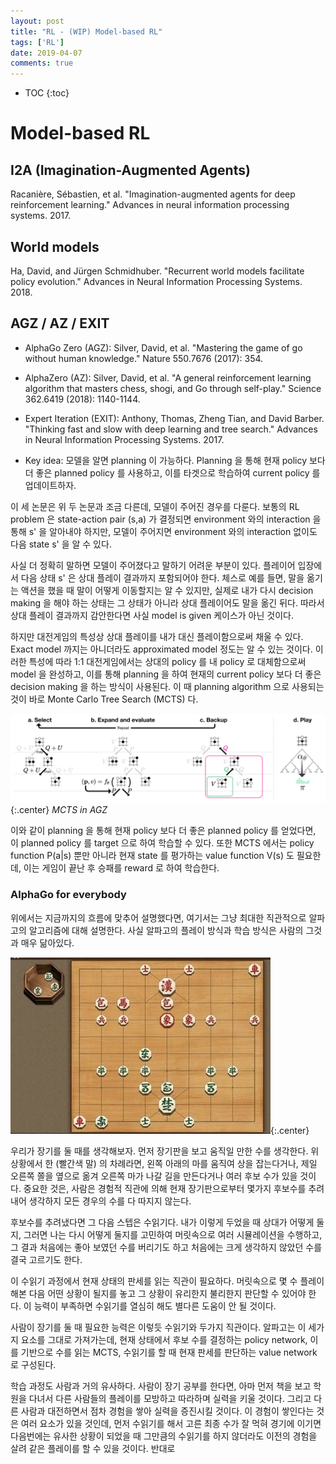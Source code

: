 ```yaml
---
layout: post
title: "RL - (WIP) Model-based RL"
tags: ['RL']
date: 2019-04-07
comments: true
---
```


* TOC
{:toc}

# Model-based RL



## I2A (Imagination-Augmented Agents)

Racanière, Sébastien, et al. "Imagination-augmented agents for deep reinforcement learning." Advances in neural information processing systems. 2017.

## World models

Ha, David, and Jürgen Schmidhuber. "Recurrent world models facilitate policy evolution." Advances in Neural Information Processing Systems. 2018.



## AGZ / AZ / EXIT

- AlphaGo Zero (AGZ): Silver, David, et al. "Mastering the game of go without human knowledge." Nature 550.7676 (2017): 354.
- AlphaZero (AZ): Silver, David, et al. "A general reinforcement learning algorithm that masters chess, shogi, and Go through self-play." Science 362.6419 (2018): 1140-1144.
- Expert Iteration (EXIT): Anthony, Thomas, Zheng Tian, and David Barber. "Thinking fast and slow with deep learning and tree search." Advances in Neural Information Processing Systems. 2017.

- Key idea: 모델을 알면 planning 이 가능하다. Planning 을 통해 현재 policy 보다 더 좋은 planned policy 를 사용하고, 이를 타겟으로 학습하여 current policy 를 업데이트하자.

이 세 논문은 위 두 논문과 조금 다른데, 모델이 주어진 경우를 다룬다. 보통의 RL problem 은 state-action pair (s,a) 가 결정되면 environment 와의 interaction 을 통해 s' 을 알아내야 하지만, 모델이 주어지면 environment 와의 interaction 없이도 다음 state s' 을 알 수 있다.

사실 더 정확히 말하면 모델이 주어졌다고 말하기 어려운 부분이 있다. 플레이어 입장에서 다음 상태 s' 은 상대 플레이 결과까지 포함되어야 한다. 체스로 예를 들면, 말을 옮기는 액션을 했을 때 말이 어떻게 이동할지는 알 수 있지만, 실제로 내가 다시 decision making 을 해야 하는 상태는 그 상태가 아니라 상대 플레이어도 말을 옮긴 뒤다. 따라서 상대 플레이 결과까지 감안한다면 사실 model is given 케이스가 아닌 것이다. 

하지만 대전게임의 특성상 상대 플레이를 내가 대신 플레이함으로써 채울 수 있다. Exact model 까지는 아니더라도 approximated model 정도는 알 수 있는 것이다. 이러한 특성에 따라 1:1 대전게임에서는 상대의 policy 를 내 policy 로 대체함으로써 model 을 완성하고, 이를 통해 planning 을 하여 현재의 current policy 보다 더 좋은 decision making 을 하는 방식이 사용된다. 이 때 planning algorithm 으로 사용되는 것이 바로 Monte Carlo Tree Search (MCTS) 다.

![mcts](/assets/rl/mb-mcts.png){:.center}
*MCTS in AGZ*

이와 같이 planning 을 통해 현재 policy 보다 더 좋은 planned policy 를 얻었다면, 이 planned policy 를 target 으로 하여 학습할 수 있다. 또한 MCTS 에서는 policy function P(a|s) 뿐만 아니라 현재 state 를 평가하는 value function V(s) 도 필요한데, 이는 게임이 끝난 후 승패를 reward 로 하여 학습한다.

### AlphaGo for everybody

위에서는 지금까지의 흐름에 맞추어 설명했다면, 여기서는 그냥 최대한 직관적으로 알파고의 알고리즘에 대해 설명한다. 사실 알파고의 플레이 방식과 학습 방식은 사람의 그것과 매우 닮아있다.

![mb-shogi](/assets/rl/mb-shogi.jpg){:.center}

우리가 장기를 둘 때를 생각해보자. 먼저 장기판을 보고 움직일 만한 수를 생각한다. 위 상황에서 한 (빨간색 말) 의 차례라면, 왼쪽 아래의 마를 움직여 상을 잡는다거나, 제일 오른쪽 쫄을 옆으로 옮겨 오른쪽 마가 나갈 길을 만든다거나 여러 후보 수가 있을 것이다. 중요한 것은, 사람은 경험적 직관에 의해 현재 장기판으로부터 몇가지 후보수를 추려내어 생각하지 모든 경우의 수를 다 따지지 않는다.

후보수를 추려냈다면 그 다음 스텝은 수읽기다. 내가 이렇게 두었을 때 상대가 어떻게 둘지, 그러면 나는 다시 어떻게 둘지를 고민하여 머릿속으로 여러 시뮬레이션을 수행하고, 그 결과 처음에는 좋아 보였던 수를 버리기도 하고 처음에는 크게 생각하지 않았던 수를 결국 고르기도 한다.

이 수읽기 과정에서 현재 상태의 판세를 읽는 직관이 필요하다. 머릿속으로 몇 수 플레이 해본 다음 어떤 상황이 될지를 놓고 그 상황이 유리한지 불리한지 판단할 수 있어야 한다. 이 능력이 부족하면 수읽기를 열심히 해도 별다른 도움이 안 될 것이다.

사람이 장기를 둘 때 필요한 능력은 이렇듯 수읽기와 두가지 직관이다. 알파고는 이 세가지 요소를 그대로 가져가는데, 현재 상태에서 후보 수를 결정하는 policy network, 이를 기반으로 수를 읽는 MCTS, 수읽기를 할 때 현재 판세를 판단하는 value network 로 구성된다.

학습 과정도 사람과 거의 유사하다. 사람이 장기 공부를 한다면, 아마 먼저 책을 보고 학원을 다녀서 다른 사람들의 플레이를 모방하고 따라하며 실력을 키울 것이다. 그리고 다른 사람과 대전하면서 점차 경험을 쌓아 실력을 증진시킬 것이다. 이 경험이 쌓인다는 것은 여러 요소가 있을 것인데, 먼저 수읽기를 해서 고른 최종 수가 잘 먹혀 경기에 이기면 다음번에는 유사한 상황이 되었을 때 그만큼의 수읽기를 하지 않더라도 이전의 경험을 살려 같은 플레이를 할 수 있을 것이다. 반대로 